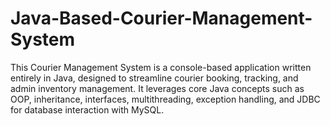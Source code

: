 # Java-Based-Courier-Management-System
This Courier Management System is a console-based application written entirely in Java, designed to streamline courier booking, tracking, and admin inventory management. It leverages core Java concepts such as OOP, inheritance, interfaces, multithreading, exception handling, and JDBC for database interaction with MySQL.
